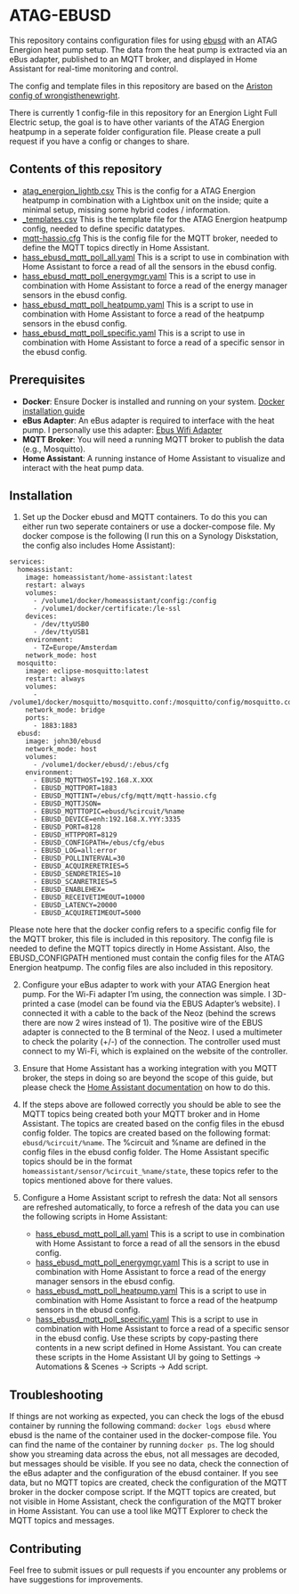 # ATAG-EBUSD

This repository contains configuration files for using [ebusd](https://github.com/john30/ebusd) with an ATAG Energion heat pump setup. The data from the heat pump is extracted via an eBus adapter, published to an MQTT broker, and displayed in Home Assistant for real-time monitoring and control.

The config and template files in this repository are based on the [Ariston config of wrongisthenewright](https://github.com/wrongisthenewright/ebusd-configuration-ariston-bridgenet).

There is currently 1 config-file in this repository for an Energion Light Full Electric setup, the goal is to have other variants of the ATAG Energion heatpump in a seperate folder configuration file. Please create a pull request if you have a config or changes to share.

## Contents of this repository

- [atag_energion_lightb.csv](atag_energion_lightb/atag_energion_lightb.csv) This is the config for a ATAG Energion heatpump in combination with a Lightbox unit on the inside; quite a minimal setup, missing some hybrid codes / information.
- [\_templates.csv](atag_energion_lightb/_templates.csv) This is the template file for the ATAG Energion heatpump config, needed to define specific datatypes.
- [mqtt-hassio.cfg](mqtt-hassio.cfg) This is the config file for the MQTT broker, needed to define the MQTT topics directly in Home Assistant.
- [hass_ebusd_mqtt_poll_all.yaml](homeassistant_scripts/hass_ebusd_mqtt_poll_all.yaml) This is a script to use in combination with Home Assistant to force a read of all the sensors in the ebusd config.
- [hass_ebusd_mqtt_poll_energymgr.yaml](homeassistant_scripts/hass_ebusd_mqtt_poll_energymgr.yaml) This is a script to use in combination with Home Assistant to force a read of the energy manager sensors in the ebusd config.
- [hass_ebusd_mqtt_poll_heatpump.yaml](homeassistant_scripts/hass_ebusd_mqtt_poll_heatpump.yaml) This is a script to use in combination with Home Assistant to force a read of the heatpump sensors in the ebusd config.
- [hass_ebusd_mqtt_poll_specific.yaml](homeassistant_scripts/hass_ebusd_mqtt_poll_specific.yaml) This is a script to use in combination with Home Assistant to force a read of a specific sensor in the ebusd config.

## Prerequisites

- **Docker**: Ensure Docker is installed and running on your system. [Docker installation guide](https://docs.docker.com/get-docker/)
- **eBus Adapter**: An eBus adapter is required to interface with the heat pump. I personally use this adapter: [Ebus Wifi Adapter](https://www.elecrow.com/ebus-to-wifi-adapter-module-v5-2.html)
- **MQTT Broker**: You will need a running MQTT broker to publish the data (e.g., Mosquitto).
- **Home Assistant**: A running instance of Home Assistant to visualize and interact with the heat pump data.

## Installation

1. Set up the Docker ebusd and MQTT containers. To do this you can either run two seperate containers or use a docker-compose file. My docker compose is the following (I run this on a Synology Diskstation, the config also includes Home Assistant):

```
services:
  homeassistant:
    image: homeassistant/home-assistant:latest
    restart: always
    volumes:
      - /volume1/docker/homeassistant/config:/config
      - /volume1/docker/certificate:/le-ssl
    devices:
      - /dev/ttyUSB0
      - /dev/ttyUSB1
    environment:
      - TZ=Europe/Amsterdam
    network_mode: host
  mosquitto:
    image: eclipse-mosquitto:latest
    restart: always
    volumes:
      - /volume1/docker/mosquitto/mosquitto.conf:/mosquitto/config/mosquitto.conf
    network_mode: bridge
    ports:
      - 1883:1883
  ebusd:
    image: john30/ebusd
    network_mode: host
    volumes:
      - /volume1/docker/ebusd/:/ebus/cfg
    environment:
      - EBUSD_MQTTHOST=192.168.X.XXX
      - EBUSD_MQTTPORT=1883
      - EBUSD_MQTTINT=/ebus/cfg/mqtt/mqtt-hassio.cfg
      - EBUSD_MQTTJSON=
      - EBUSD_MQTTTOPIC=ebusd/%circuit/%name
      - EBUSD_DEVICE=enh:192.168.X.YYY:3335
      - EBUSD_PORT=8128
      - EBUSD_HTTPPORT=8129
      - EBUSD_CONFIGPATH=/ebus/cfg/ebus
      - EBUSD_LOG=all:error
      - EBUSD_POLLINTERVAL=30
      - EBUSD_ACQUIRERETRIES=5
      - EBUSD_SENDRETRIES=10
      - EBUSD_SCANRETRIES=5
      - EBUSD_ENABLEHEX=
      - EBUSD_RECEIVETIMEOUT=10000
      - EBUSD_LATENCY=20000
      - EBUSD_ACQUIRETIMEOUT=5000
```

Please note here that the docker config refers to a specific config file for the MQTT broker, this file is included in this repository. The config file is needed to define the MQTT topics directly in Home Assistant. Also, the EBUSD_CONFIGPATH mentioned must contain the config files for the ATAG Energion heatpump. The config files are also included in this repository.

2. Configure your eBus adapter to work with your ATAG Energion heat pump. For the Wi-Fi adapter I’m using, the connection was simple. I 3D-printed a case (model can be found via the EBUS Adapter’s website).
   I connected it with a cable to the back of the Neoz (behind the screws there are now 2 wires instead of 1). The positive wire of the EBUS adapter is connected to the B terminal of the Neoz. I used a multimeter to check the polarity (+/-) of the connection. The controller used must connect to my Wi-Fi, which is explained on the website of the controller.

3. Ensure that Home Assistant has a working integration with you MQTT broker, the steps in doing so are beyond the scope of this guide, but please check the [Home Assistant documentation](https://www.home-assistant.io/integrations/mqtt/) on how to do this.

4. If the steps above are followed correctly you should be able to see the MQTT topics being created both your MQTT broker and in Home Assistant. The topics are created based on the config files in the ebusd config folder. The topics are created based on the following format: `ebusd/%circuit/%name`. The %circuit and %name are defined in the config files in the ebusd config folder. The Home Assistant specific topics should be in the format `homeassistant/sensor/%circuit_%name/state`, these topics refer to the topics mentioned above for there values.

5. Configure a Home Assistant script to refresh the data:
   Not all sensors are refreshed automatically, to force a refresh of the data you can use the following scripts in Home Assistant:
   - [hass_ebusd_mqtt_poll_all.yaml](homeassistant_scripts/hass_ebusd_mqtt_poll_all.yaml) This is a script to use in combination with Home Assistant to force a read of all the sensors in the ebusd config.
   - [hass_ebusd_mqtt_poll_energymgr.yaml](homeassistant_scripts/hass_ebusd_mqtt_poll_energymgr.yaml) This is a script to use in combination with Home Assistant to force a read of the energy manager sensors in the ebusd config.
   - [hass_ebusd_mqtt_poll_heatpump.yaml](homeassistant_scripts/hass_ebusd_mqtt_poll_heatpump.yaml) This is a script to use in combination with Home Assistant to force a read of the heatpump sensors in the ebusd config.
   - [hass_ebusd_mqtt_poll_specific.yaml](homeassistant_scripts/hass_ebusd_mqtt_poll_specific.yaml) This is a script to use in combination with Home Assistant to force a read of a specific sensor in the ebusd config.
     Use these scripts by copy-pasting there contents in a new script defined in Home Assistant. You can create these scripts in the Home Assistant UI by going to Settings -> Automations & Scenes -> Scripts -> Add script.

## Troubleshooting

If things are not working as expected, you can check the logs of the ebusd container by running the following command:
`docker logs ebusd` where ebusd is the name of the container used in the docker-compose file. You can find the name of the container by running `docker ps`.
The log should show you streaming data across the ebus, not all messages are decoded, but messages should be visible. If you see no data, check the connection of the eBus adapter and the configuration of the ebusd container.
If you see data, but no MQTT topics are created, check the configuration of the MQTT broker in the docker compose script. If the MQTT topics are created, but not visible in Home Assistant, check the configuration of the MQTT broker in Home Assistant.
You can use a tool like MQTT Explorer to check the MQTT topics and messages.

## Contributing

Feel free to submit issues or pull requests if you encounter any problems or have suggestions for improvements.

